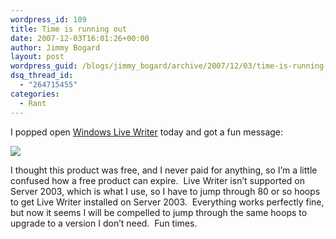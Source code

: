 ```yaml
---
wordpress_id: 109
title: Time is running out
date: 2007-12-03T16:01:26+00:00
author: Jimmy Bogard
layout: post
wordpress_guid: /blogs/jimmy_bogard/archive/2007/12/03/time-is-running-out.aspx
dsq_thread_id:
  - "264715455"
categories:
  - Rant
---
```

I popped open [Windows Live Writer](http://get.live.com/writer/overview) today and got a fun message:

 ![](http://grabbagoftimg.s3.amazonaws.com/lw_beta.PNG)

I thought this product was free, and I never paid for anything, so I&#8217;m a little confused how a free product can expire.&nbsp; Live Writer isn&#8217;t supported on Server 2003, which is what I use, so I have to jump through 80 or so hoops to get Live Writer installed on Server 2003.&nbsp; Everything works perfectly fine, but now it seems I will be compelled to jump through the same hoops to upgrade to a version I don&#8217;t need.&nbsp; Fun times.